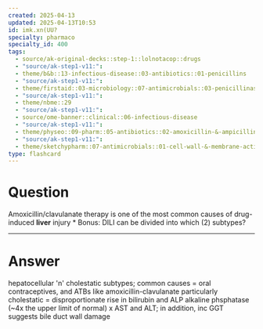 ```yaml
---
created: 2025-04-13
updated: 2025-04-13T10:53
id: imk.xn(UU?
specialty: pharmaco
specialty_id: 400
tags:
  - source/ak-original-decks::step-1::lolnotacop::drugs
  - "source/ak-step1-v11:": 
  - theme/b&b::13-infectious-disease::03-antibiotics::01-penicillins
  - "source/ak-step1-v11:": 
  - theme/firstaid::03-microbiology::07-antimicrobials::03-penicillinase-sensitive-penicillins
  - "source/ak-step1-v11:": 
  - theme/nbme::29
  - "source/ak-step1-v11:": 
  - source/ome-banner::clinical::06-infectious-disease
  - "source/ak-step1-v11:": 
  - theme/physeo::09-pharm::05-antibiotics::02-amoxicillin-&-ampicillin
  - "source/ak-step1-v11:": 
  - theme/sketchypharm::07-antimicrobials::01-cell-wall-&-membrane-active-antibiotics::03-ampicillin,-amoxicillin,-piperacillin,-ticarcillin
type: flashcard
---
```


# Question
Amoxicillin/clavulanate therapy is one of the most common causes of drug-induced **liver** injury  * Bonus: DILI can be divided into which (2) subtypes?

---

# Answer
hepatocellular 'n' cholestatic subtypes; common causes = oral contraceptives, and ATBs like amoxicillin-clavulanate particularly  cholestatic = disproportionate rise in bilirubin and ALP alkaline phsphatase (~4x the upper limit of normal) x AST and ALT; in addition, inc GGT suggests bile duct wall damage